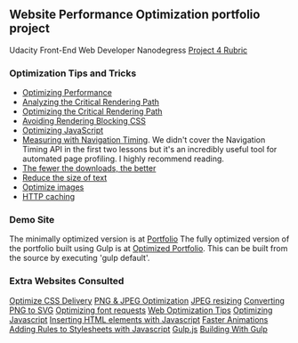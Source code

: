 ## Website Performance Optimization portfolio project

Udacity Front-End Web Developer Nanodegress [Project 4 Rubric](https://www.udacity.com/course/viewer/#!/c-nd001/l-2735848561/m-2686388535)

### Optimization Tips and Tricks
* [Optimizing Performance](https://developers.google.com/web/fundamentals/performance/ "web performance")
* [Analyzing the Critical Rendering Path](https://developers.google.com/web/fundamentals/performance/critical-rendering-path/analyzing-crp.html "analyzing crp")
* [Optimizing the Critical Rendering Path](https://developers.google.com/web/fundamentals/performance/critical-rendering-path/optimizing-critical-rendering-path.html "optimize the crp!")
* [Avoiding Rendering Blocking CSS](https://developers.google.com/web/fundamentals/performance/critical-rendering-path/render-blocking-css.html "render blocking css")
* [Optimizing JavaScript](https://developers.google.com/web/fundamentals/performance/critical-rendering-path/adding-interactivity-with-javascript.html "javascript")
* [Measuring with Navigation Timing](https://developers.google.com/web/fundamentals/performance/critical-rendering-path/measure-crp.html "nav timing api"). We didn't cover the Navigation Timing API in the first two lessons but it's an incredibly useful tool for automated page profiling. I highly recommend reading.
* <a href="https://developers.google.com/web/fundamentals/performance/optimizing-content-efficiency/eliminate-downloads.html">The fewer the downloads, the better</a>
* <a href="https://developers.google.com/web/fundamentals/performance/optimizing-content-efficiency/optimize-encoding-and-transfer.html">Reduce the size of text</a>
* <a href="https://developers.google.com/web/fundamentals/performance/optimizing-content-efficiency/image-optimization.html">Optimize images</a>
* <a href="https://developers.google.com/web/fundamentals/performance/optimizing-content-efficiency/http-caching.html">HTTP caching</a>

### Demo Site
The minimally optimized version is at [Portfolio](https://ranadlp.github.io/frontend-nanodegree-mobile-portfolio)
The fully optimized version of the portfolio built using Gulp is at [Optimized Portfolio](https://ranadlp.github.io/frontend-nanodegree-mobile-portfolio/site). This can be built from the source by executing 'gulp default'.

### Extra Websites Consulted
[Optimize CSS Delivery](https://developers.google.com/speed/docs/insights/OptimizeCSSDelivery)
[PNG & JPEG Optimization](https://tinypng.com)
[JPEG resizing](http://www.picresize.com/results)
[Converting PNG to SVG](http://quasimondo.com/ZorroSVG)
[Optimizing font requests](https://developers.google.com/fonts/docs/getting_started#Optimizing_Requests)
[Web Optimization Tips](http://www.hongkiat.com/blog/ultimate-guide-to-web-optimization-tips-best-practices)
[Optimizing Javascript](https://developers.google.com/speed/articles/optimizing-javascript)
[Inserting HTML elements with Javascript](http://stackoverflow.com/questions/814564/inserting-html-elements-with-javascript)
[Faster Animations](http://www.html5rocks.com/en/tutorials/speed/animations)
[Adding Rules to Stylesheets with Javascript](http://davidwalsh.name/add-rules-stylesheets)
[Gulp.js](http://gulpjs.com/)
[Building With Gulp](http://www.smashingmagazine.com/2014/06/11/building-with-gulp)